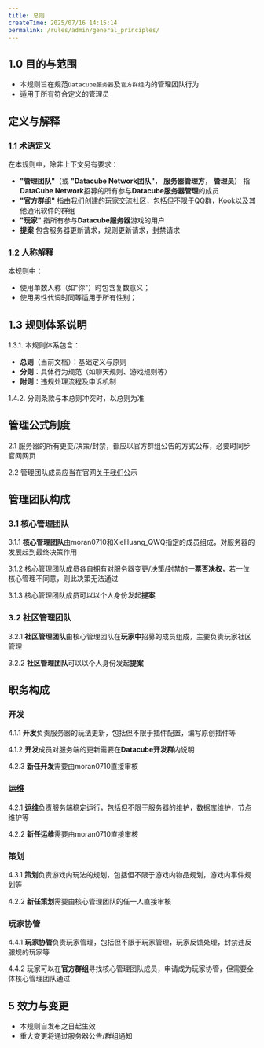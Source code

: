 ```yaml
---
title: 总则
createTime: 2025/07/16 14:15:14
permalink: /rules/admin/general_principles/
---
```


## 1.0 目的与范围

 - 本规则旨在规范`Datacube服务器`及`官方群组`内的管理团队行为
 - 适用于所有符合定义的管理员

## 定义与解释
 
### 1.1 术语定义

 在本规则中，除非上下文另有要求：
 - **"管理团队"**（或 **"Datacube Network团队"**， **服务器管理方**， **管理员**） 指**DataCube Network**招募的所有参与**Datacube服务器管理**的成员
 - **"官方群组"** 指由我们创建的玩家交流社区，包括但不限于QQ群，Kook以及其他通讯软件的群组 
 - **"玩家"** 指所有参与**Datacube服务器**游戏的用户
 - **提案** 包含服务器更新请求，规则更新请求，封禁请求

### 1.2 人称解释
本规则中：
- 使用单数人称（如"你"）时包含复数意义；
- 使用男性代词时同等适用于所有性别；

## 1.3 规则体系说明
1.3.1. 本规则体系包含：
- **总则**（当前文档）：基础定义与原则
- **分则**：具体行为规范（如聊天规则、游戏规则等）
- **附则**：违规处理流程及申诉机制

1.4.2. 分则条款与本总则冲突时，以总则为准

## 管理公式制度

2.1 服务器的所有更变/决策/封禁，都应以官方群组公告的方式公布，必要时同步官网网页

2.2 管理团队成员应当在官网[关于我们](/intro/about-us/)公示

## 管理团队构成

### 3.1 核心管理团队

3.1.1 **核心管理团队**由moran0710和XieHuang_QWQ指定的成员组成，对服务器的发展起到最终决策作用

3.1.2 核心管理团队成员各自拥有对服务器变更/决策/封禁的**一票否决权**，若一位核心管理不同意，则此决策无法通过

3.1.3 核心管理团队成员可以以个人身份发起**提案**

### 3.2 社区管理团队

3.2.1 **社区管理团队**由核心管理团队在**玩家中**招募的成员组成，主要负责玩家社区管理

3.2.2 **社区管理团队**可以以个人身份发起**提案**

## 职务构成

### 开发

4.1.1 **开发**负责服务器的玩法更新，包括但不限于插件配置，编写原创插件等

4.1.2 **开发**成员对服务端的更新需要在**Datacube开发群**内说明

4.2.3 **新任开发**需要由moran0710直接审核

### 运维

4.2.1 **运维**负责服务端稳定运行，包括但不限于服务器的维护，数据库维护，节点维护等

4.2.2 **新任运维**需要由moran0710直接审核

### 策划

4.3.1 **策划**负责游戏内玩法的规划，包括但不限于游戏内物品规划，游戏内事件规划等

4.2.2 **新任策划**需要由核心管理团队的任一人直接审核

### 玩家协管

4.4.1 **玩家协管**负责玩家管理，包括但不限于玩家管理，玩家反馈处理，封禁违反服规的玩家等

4.4.2 玩家可以在**官方群组**寻找核心管理团队成员，申请成为玩家协管，但需要全体核心管理团队通过

## 5 效力与变更
- 本规则自发布之日起生效
- 重大变更将通过服务器公告/群组通知